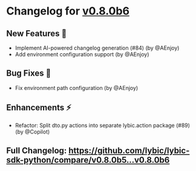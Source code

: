 # Changelog for [v0.8.0b6](https://github.com/lybic/lybic-sdk-python/releases/tag/v0.8.0b6)

## New Features 🎉
- Implement AI-powered changelog generation (#84) (by @AEnjoy)
- Add environment configuration support (by @AEnjoy)

## Bug Fixes 🐛
- Fix environment path configuration (by @AEnjoy)

## Enhancements ⚡
- Refactor: Split dto.py actions into separate lybic.action package (#89) (by @Copilot)

**Full Changelog**: https://github.com/lybic/lybic-sdk-python/compare/v0.8.0b5...v0.8.0b6
--------
